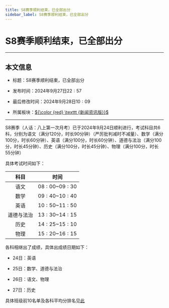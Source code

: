 ```yaml
---
title: S8赛季顺利结束，已全部出分
sidebar_label: S8赛季顺利结束，已全部出分
---
```


# S8赛季顺利结束，已全部出分

------------

## 本文信息

- 标题：S8赛季顺利结束，已全部出分

- 发布时间：$2024$年$9$月$27$日$22:57$

- 最后修改时间：$2024$年$9$月$28$日$10:09$

- 所属板块：[${\color {red} \texttt {新闻资讯版}}$](/xwzxb)

------------

S8赛季（人话：八上第一次月考）已于$2024$年$9$月$24$日顺利进行，考试科目共$6$科，分别为语文（满分$120$分，时长$90$分钟）（严厉批判减时不减量）、数学（满分$100$分，时长$60$分钟）、英语（满分$100$分，时长$60$分钟）、道德与法治（满分$100$分，时长$45$分钟）、历史（满分$100$分，时长$45$分钟）、物理（满分$100$分，时长$55$分钟）

具体考试时间如下：

| 科目 | 时间 |
| :-: | :-: |
| 语文 | $08:00$~$09:30$ |
| 数学 | $09:40$~$10:40$ |
| 英语 | $10:50$~$11:50$ |
| 道德与法治 | $13:30$~$14:15$ |
| 历史 | $14:25$~$15:10$ |
| 物理 | $15:20$~$16:15$ |

各科相继出了成绩，具体出成绩日期如下：

- $24$日：英语

- $25$日：数学、道德与法治

- $26$日：语文、物理

- $27$日：历史

具体班级前$10$名单及各科平均分排名见[此](/gsb/at2)
